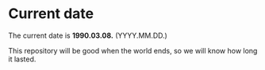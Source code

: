 # Current date

The current date is **1990.03.08.** (YYYY.MM.DD.)

This repository will be good when the world ends, so we will know how long it lasted.